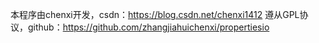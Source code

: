 本程序由chenxi开发，csdn：https://blog.csdn.net/chenxi1412
遵从GPL协议，github：https://github.com/zhangjiahuichenxi/propertiesio
